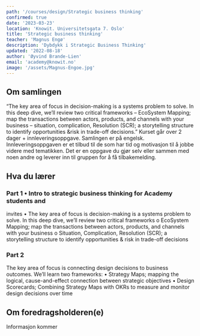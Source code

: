 ```yaml
---
path: '/courses/design/Strategic business thinking'
confirmed: true
date: '2023-03-23'
location: 'Knowit. Universitetsgata 7. Oslo'
title: 'Strategic business thinking'
teacher: 'Magnus Engø'
description: 'Dybdykk i Strategic Business Thinking'
updated: '2022-08-18'
author: 'Øyvind Brande-Lien'
email: 'academy@knowit.no'
image: '/assets/Magnus-Engoe.jpg'
---
```


## Om samlingen

“The key area of focus in decision-making is a systems problem to solve. In
this deep dive, we’ll review two critical frameworks – EcoSystem Mapping; map
the transactions between actors, products, and channels with your business –
situation, complication, Resolution (SCR); a storytelling structure to
identify opportunities &risk in trade-off decisions.” Kurset går over 2
dager + innleveringsoppgave. Samlingen er på engelsk. Innleveringsoppgaven er
et tilbud til de som har tid og motivasjon til å jobbe videre med tematikken.
Det er en oppgave du gjør selv eller sammen med noen andre og leverer inn til
gruppen for å få tilbakemelding.

## Hva du lærer

### Part 1 • Intro to strategic business thinking for Academy students and

invites • The key area of focus is decision-making is a systems problem to
solve. In this deep dive, we’ll review two critical frameworks o EcoSystem
Mapping; map the transactions between actors, products, and channels with your
business o Situation, Complication, Resolution (SCR); a storytelling structure
to identify opportunities & risk in trade-off decisions

### Part 2

The key area of focus is connecting design decisions to business outcomes.
We’ll learn two frameworks: • Strategy Maps; mapping the logical,
cause-and-effect connection between strategic objectives • Design Scorecards;
Combining Strategy Maps with OKRs to measure and monitor design decisions over
time

## Om foredragsholderen(e)

Informasjon kommer
